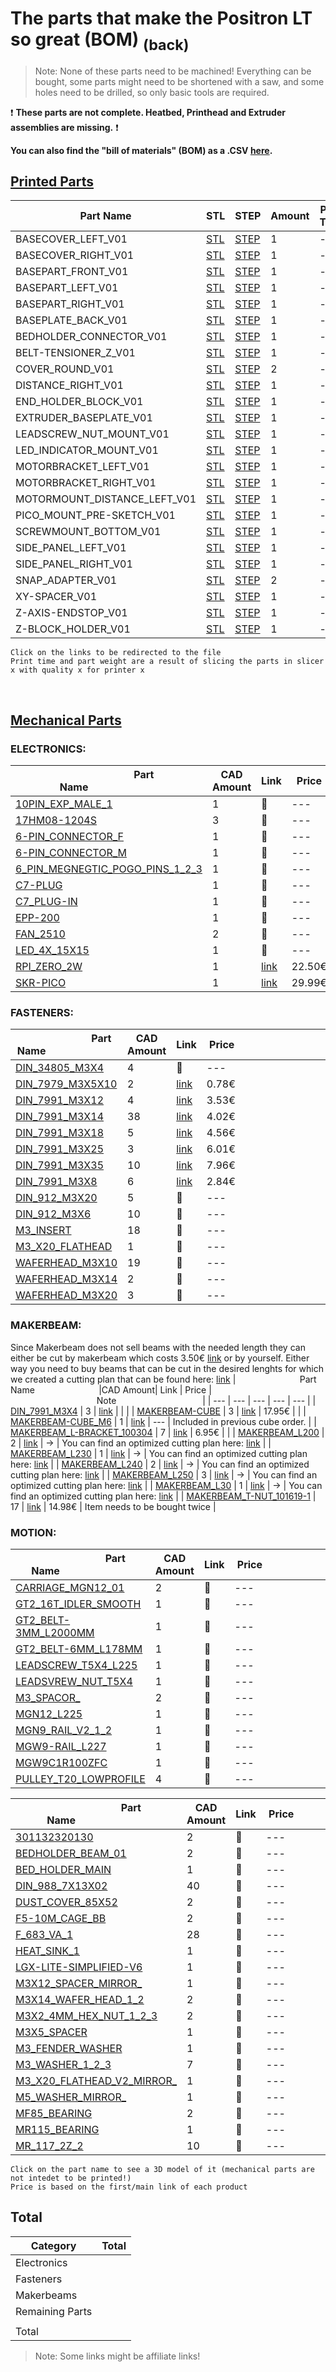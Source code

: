 # The parts that make the Positron LT so great (BOM) [<sub>(back)</sub>](../../../)
>Note: None of these parts need to be machined! Everything can be bought, some parts might need to be shortened with a saw, and some holes need to be drilled, so only basic tools are required.

:exclamation: **These parts are not complete. Heatbed, Printhead and Extruder assemblies are missing.** :exclamation:

**You can also find the "bill of materials" (BOM) as a .CSV [here](./bom.csv).**

## [Printed Parts](./Printed%20Parts)

|                      Part Name                      | STL | STEP |Amount| Print Time | Weight (g)|
| --- | --- | --- | --- | --- | --- |
| BASECOVER_LEFT_V01 | [STL](./Printed%20Parts/STL/BASECOVER_LEFT_V01.stl) | [STEP](./Printed%20Parts/STEP/BASECOVER_LEFT_V01.step) | 1 |  ---  |  ---  |
| BASECOVER_RIGHT_V01 | [STL](./Printed%20Parts/STL/BASECOVER_RIGHT_V01.stl) | [STEP](./Printed%20Parts/STEP/BASECOVER_RIGHT_V01.step) | 1 |  ---  |  ---  |
| BASEPART_FRONT_V01 | [STL](./Printed%20Parts/STL/BASEPART_FRONT_V01.stl) | [STEP](./Printed%20Parts/STEP/BASEPART_FRONT_V01.step) | 1 |  ---  |  ---  |
| BASEPART_LEFT_V01 | [STL](./Printed%20Parts/STL/BASEPART_LEFT_V01.stl) | [STEP](./Printed%20Parts/STEP/BASEPART_LEFT_V01.step) | 1 |  ---  |  ---  |
| BASEPART_RIGHT_V01 | [STL](./Printed%20Parts/STL/BASEPART_RIGHT_V01.stl) | [STEP](./Printed%20Parts/STEP/BASEPART_RIGHT_V01.step) | 1 |  ---  |  ---  |
| BASEPLATE_BACK_V01 | [STL](./Printed%20Parts/STL/BASEPLATE_BACK_V01.stl) | [STEP](./Printed%20Parts/STEP/BASEPLATE_BACK_V01.step) | 1 |  ---  |  ---  |
| BEDHOLDER_CONNECTOR_V01 | [STL](./Printed%20Parts/STL/BEDHOLDER_CONNECTOR_V01.stl) | [STEP](./Printed%20Parts/STEP/BEDHOLDER_CONNECTOR_V01.step) | 1 |  ---  |  ---  |
| BELT-TENSIONER_Z_V01 | [STL](./Printed%20Parts/STL/BELT-TENSIONER_Z_V01.stl) | [STEP](./Printed%20Parts/STEP/BELT-TENSIONER_Z_V01.step) | 1 |  ---  |  ---  |
| COVER_ROUND_V01 | [STL](./Printed%20Parts/STL/COVER_ROUND_V01.stl) | [STEP](./Printed%20Parts/STEP/COVER_ROUND_V01.step) | 2 |  ---  |  ---  |
| DISTANCE_RIGHT_V01 | [STL](./Printed%20Parts/STL/DISTANCE_RIGHT_V01.stl) | [STEP](./Printed%20Parts/STEP/DISTANCE_RIGHT_V01.step) | 1 |  ---  |  ---  |
| END_HOLDER_BLOCK_V01 | [STL](./Printed%20Parts/STL/END_HOLDER_BLOCK_V01.stl) | [STEP](./Printed%20Parts/STEP/END_HOLDER_BLOCK_V01.step) | 1 |  ---  |  ---  |
| EXTRUDER_BASEPLATE_V01 | [STL](./Printed%20Parts/STL/EXTRUDER_BASEPLATE_V01.stl) | [STEP](./Printed%20Parts/STEP/EXTRUDER_BASEPLATE_V01.step) | 1 |  ---  |  ---  |
| LEADSCREW_NUT_MOUNT_V01 | [STL](./Printed%20Parts/STL/LEADSCREW_NUT_MOUNT_V01.stl) | [STEP](./Printed%20Parts/STEP/LEADSCREW_NUT_MOUNT_V01.step) | 1 |  ---  |  ---  |
| LED_INDICATOR_MOUNT_V01 | [STL](./Printed%20Parts/STL/LED_INDICATOR_MOUNT_V01.stl) | [STEP](./Printed%20Parts/STEP/LED_INDICATOR_MOUNT_V01.step) | 1 |  ---  |  ---  |
| MOTORBRACKET_LEFT_V01 | [STL](./Printed%20Parts/STL/MOTORBRACKET_LEFT_V01.stl) | [STEP](./Printed%20Parts/STEP/MOTORBRACKET_LEFT_V01.step) | 1 |  ---  |  ---  |
| MOTORBRACKET_RIGHT_V01 | [STL](./Printed%20Parts/STL/MOTORBRACKET_RIGHT_V01.stl) | [STEP](./Printed%20Parts/STEP/MOTORBRACKET_RIGHT_V01.step) | 1 |  ---  |  ---  |
| MOTORMOUNT_DISTANCE_LEFT_V01 | [STL](./Printed%20Parts/STL/MOTORMOUNT_DISTANCE_LEFT_V01.stl) | [STEP](./Printed%20Parts/STEP/MOTORMOUNT_DISTANCE_LEFT_V01.step) | 1 |  ---  |  ---  |
| PICO_MOUNT_PRE-SKETCH_V01 | [STL](./Printed%20Parts/STL/PICO_MOUNT_PRE-SKETCH_V01.stl) | [STEP](./Printed%20Parts/STEP/PICO_MOUNT_PRE-SKETCH_V01.step) | 1 |  ---  |  ---  |
| SCREWMOUNT_BOTTOM_V01 | [STL](./Printed%20Parts/STL/SCREWMOUNT_BOTTOM_V01.stl) | [STEP](./Printed%20Parts/STEP/SCREWMOUNT_BOTTOM_V01.step) | 1 |  ---  |  ---  |
| SIDE_PANEL_LEFT_V01 | [STL](./Printed%20Parts/STL/SIDE_PANEL_LEFT_V01.stl) | [STEP](./Printed%20Parts/STEP/SIDE_PANEL_LEFT_V01.step) | 1 |  ---  |  ---  |
| SIDE_PANEL_RIGHT_V01 | [STL](./Printed%20Parts/STL/SIDE_PANEL_RIGHT_V01.stl) | [STEP](./Printed%20Parts/STEP/SIDE_PANEL_RIGHT_V01.step) | 1 |  ---  |  ---  |
| SNAP_ADAPTER_V01 | [STL](./Printed%20Parts/STL/SNAP_ADAPTER_V01.stl) | [STEP](./Printed%20Parts/STEP/SNAP_ADAPTER_V01.step) | 2 |  ---  |  ---  |
| XY-SPACER_V01 | [STL](./Printed%20Parts/STL/XY-SPACER_V01.stl) | [STEP](./Printed%20Parts/STEP/XY-SPACER_V01.step) | 1 |  ---  |  ---  |
| Z-AXIS-ENDSTOP_V01 | [STL](./Printed%20Parts/STL/Z-AXIS-ENDSTOP_V01.stl) | [STEP](./Printed%20Parts/STEP/Z-AXIS-ENDSTOP_V01.step) | 1 |  ---  |  ---  |
| Z-BLOCK_HOLDER_V01 | [STL](./Printed%20Parts/STL/Z-BLOCK_HOLDER_V01.stl) | [STEP](./Printed%20Parts/STEP/Z-BLOCK_HOLDER_V01.step) | 1 |  ---  |  ---  |

``Click on the links to be redirected to the file``<br>
``Print time and part weight are a result of slicing the parts in slicer x with quality x for printer x``

<br>

## [Mechanical Parts](./Mechanical%20Parts)

### ELECTRONICS:
|                          Part Name                          |CAD Amount| Link | Price |                                   Note                                   |
| --- | --- | --- | --- | --- |
| [10PIN_EXP_MALE_1](./Mechanical%20Parts/10PIN_EXP_MALE_1.stl) | 1 | :small_red_triangle: | --- |  |
| [17HM08-1204S](./Mechanical%20Parts/17HM08-1204S.stl) | 3 | :small_red_triangle: | --- |  |
| [6-PIN_CONNECTOR_F](./Mechanical%20Parts/6-PIN_CONNECTOR_F.stl) | 1 | :small_red_triangle: | --- |  |
| [6-PIN_CONNECTOR_M](./Mechanical%20Parts/6-PIN_CONNECTOR_M.stl) | 1 | :small_red_triangle: | --- |  |
| [6_PIN_MEGNEGTIC_POGO_PINS_1_2_3](./Mechanical%20Parts/6_PIN_MEGNEGTIC_POGO_PINS_1_2_3.stl) | 1 | :small_red_triangle: | --- |  |
| [C7-PLUG](./Mechanical%20Parts/C7-PLUG.stl) | 1 | :small_red_triangle: | --- |  |
| [C7_PLUG-IN](./Mechanical%20Parts/C7_PLUG-IN.stl) | 1 | :small_red_triangle: | --- |  |
| [EPP-200](./Mechanical%20Parts/EPP-200.stl) | 1 | :small_red_triangle: | --- | epp-200-24 |
| [FAN_2510](./Mechanical%20Parts/FAN_2510.stl) | 2 | :small_red_triangle: | --- |  |
| [LED_4X_15X15](./Mechanical%20Parts/LED_4X_15X15.stl) | 1 | :small_red_triangle: | --- |  |
| [RPI_ZERO_2W](./Mechanical%20Parts/RPI_ZERO_2W.stl) | 1 | [link](https://www.reichelt.de/raspberry-pi-zero-2-w-4x-1-ghz-512-mb-ram-wlan-bt-rasp-pi-zero2-w-p313902.html) | 22.50€ |  |
| [SKR-PICO](./Mechanical%20Parts/SKR-PICO.stl) | 1 | [link](https://amzn.eu/exkvn5W) | 29.99€ |  |

### FASTENERS:
|                          Part Name                          |CAD Amount| Link | Price |                                   Note                                   |
| --- | --- | --- | --- | --- |
| [DIN_34805_M3X4](./Mechanical%20Parts/DIN_34805_M3X4.stl) | 4 | :small_red_triangle: | --- |  |
| [DIN_7979_M3X5X10](./Mechanical%20Parts/DIN_7979_M3X5X10.stl) | 2 | [link](https://de.aliexpress.com/item/1005003413546927.html?spm=a2g0o.productlist.main.7.3eb9132cAFOvsf) | 0.78€ |  |
| [DIN_7991_M3X12](./Mechanical%20Parts/DIN_7991_M3X12.stl) | 4 | [link](https://de.aliexpress.com/item/1005004510663195.html) | 3.53€ |  |
| [DIN_7991_M3X14](./Mechanical%20Parts/DIN_7991_M3X14.stl) | 38 | [link](https://de.aliexpress.com/item/1005004510663195.html) | 4.02€ |  |
| [DIN_7991_M3X18](./Mechanical%20Parts/DIN_7991_M3X18.stl) | 5 | [link](https://de.aliexpress.com/item/1005004510663195.html) | 4.56€ |  |
| [DIN_7991_M3X25](./Mechanical%20Parts/DIN_7991_M3X25.stl) | 3 | [link](https://de.aliexpress.com/item/1005004510663195.html) | 6.01€ |  |
| [DIN_7991_M3X35](./Mechanical%20Parts/DIN_7991_M3X35.stl) | 10 | [link](https://de.aliexpress.com/item/1005004510663195.html) | 7.96€ |  |
| [DIN_7991_M3X8](./Mechanical%20Parts/DIN_7991_M3X8.stl) | 6 | [link](https://de.aliexpress.com/item/1005004510663195.html) | 2.84€ |  |
| [DIN_912_M3X20](./Mechanical%20Parts/DIN_912_M3X20.stl) | 5 | :small_red_triangle: | --- |  |
| [DIN_912_M3X6](./Mechanical%20Parts/DIN_912_M3X6.stl) | 10 | :small_red_triangle: | --- |  |
| [M3_INSERT](./Mechanical%20Parts/M3_INSERT.stl) | 18 | :small_red_triangle: | --- |  |
| [M3_X20_FLATHEAD](./Mechanical%20Parts/M3_X20_FLATHEAD.stl) | 1 | :small_red_triangle: | --- |  |
| [WAFERHEAD_M3X10](./Mechanical%20Parts/WAFERHEAD_M3X10.stl) | 19 | :small_red_triangle: | --- |  |
| [WAFERHEAD_M3X14](./Mechanical%20Parts/WAFERHEAD_M3X14.stl) | 2 | :small_red_triangle: | --- |  |
| [WAFERHEAD_M3X20](./Mechanical%20Parts/WAFERHEAD_M3X20.stl) | 3 | :small_red_triangle: | --- |  |

### MAKERBEAM:
Since Makerbeam does not sell beams with the needed length they can either be cut by makerbeam which costs 3.50€ [link](https://www.makerbeam.com/cut-and-tap-for-10x10mm.html) or by yourself. Either way you need to buy beams that can be cut in the desired lenghts for which we created a cutting plan that can be found here: [link](https://github.com/Fliens/Positron_LT/blob/main/Parts/MakerbeamCuts.png)
|                          Part Name                          |CAD Amount| Link | Price |                                   Note                                   |
| --- | --- | --- | --- | --- |
| [DIN_7991_M3X4](./Mechanical%20Parts/DIN_7991_M3X4.stl) | 3 | [link]() |  |  |
| [MAKERBEAM-CUBE](./Mechanical%20Parts/MAKERBEAM-CUBE.stl) | 3 | [link](https://www.makerbeam.com/makerbeam-corner-cubes-12p-black-for-makerbeam.html?id=24117589) | 17.95€ |  |
| [MAKERBEAM-CUBE_M6](./Mechanical%20Parts/MAKERBEAM-CUBE_M6.stl) | 1 | [link](https://www.makerbeam.com/makerbeam-corner-cubes-12p-black-for-makerbeam.html?id=24117589) | --- | Included in previous cube order. |
| [MAKERBEAM_L-BRACKET_100304](./Mechanical%20Parts/MAKERBEAM_L-BRACKET_100304.stl) | 7 | [link](https://www.makerbeam.com/makerbeam-90-degree-brackets-12p.html?id=24117637) | 6.95€ |  |
| [MAKERBEAM_L200](./Mechanical%20Parts/MAKERBEAM_L200.stl) | 2 | [link](https://www.makerbeam.com/makerbeam/makerbeam-10x10mm-profile-lengths-anodised-in-blac/) | -> | You can find an optimized cutting plan here: [link](https://github.com/Fliens/Positron_LT/blob/main/Parts/MakerbeamCuts.png) |
| [MAKERBEAM_L230](./Mechanical%20Parts/MAKERBEAM_L230.stl) | 1 | [link](https://www.makerbeam.com/makerbeam/makerbeam-10x10mm-profile-lengths-anodised-in-blac/) | -> | You can find an optimized cutting plan here: [link](https://github.com/Fliens/Positron_LT/blob/main/Parts/MakerbeamCuts.png) |
| [MAKERBEAM_L240](./Mechanical%20Parts/MAKERBEAM_L240.stl) | 2 | [link](https://www.makerbeam.com/makerbeam/makerbeam-10x10mm-profile-lengths-anodised-in-blac/) | -> | You can find an optimized cutting plan here: [link](https://github.com/Fliens/Positron_LT/blob/main/Parts/MakerbeamCuts.png) |
| [MAKERBEAM_L250](./Mechanical%20Parts/MAKERBEAM_L250.stl) | 3 | [link](https://www.makerbeam.com/makerbeam/makerbeam-10x10mm-profile-lengths-anodised-in-blac/) | -> | You can find an optimized cutting plan here: [link](https://github.com/Fliens/Positron_LT/blob/main/Parts/MakerbeamCuts.png) |
| [MAKERBEAM_L30](./Mechanical%20Parts/MAKERBEAM_L30.stl) | 1 | [link](https://www.makerbeam.com/makerbeam/makerbeam-10x10mm-profile-lengths-anodised-in-blac/) | -> | You can find an optimized cutting plan here: [link](https://github.com/Fliens/Positron_LT/blob/main/Parts/MakerbeamCuts.png) |
| [MAKERBEAM_T-NUT_101619-1](./Mechanical%20Parts/MAKERBEAM_T-NUT_101619-1.stl) | 17 | [link](https://www.makerbeam.com/makerbeam-t-slot-nuts-for-makerbeam-25p.html) | 14.98€ | Item needs to be bought twice |

### MOTION:
|                          Part Name                          |CAD Amount| Link | Price |                                   Note                                   |
| --- | --- | --- | --- | --- |
| [CARRIAGE_MGN12_01](./Mechanical%20Parts/CARRIAGE_MGN12_01.stl) | 2 | :small_red_triangle: | --- |  |
| [GT2_16T_IDLER_SMOOTH](./Mechanical%20Parts/GT2_16T_IDLER_SMOOTH.stl) | 1 | :small_red_triangle: | --- |  |
| [GT2_BELT-3MM_L2000MM](./Mechanical%20Parts/GT2_BELT-3MM_L2000MM.stl) | 1 | :small_red_triangle: | --- |  |
| [GT2_BELT-6MM_L178MM](./Mechanical%20Parts/GT2_BELT-6MM_L178MM.stl) | 1 | :small_red_triangle: | --- |  |
| [LEADSCREW_T5X4_L225](./Mechanical%20Parts/LEADSCREW_T5X4_L225.stl) | 1 | :small_red_triangle: | --- |  |
| [LEADSVREW_NUT_T5X4](./Mechanical%20Parts/LEADSVREW_NUT_T5X4.stl) | 1 | :small_red_triangle: | --- |  |
| [M3_SPACOR_](./Mechanical%20Parts/M3_SPACOR_.stl) | 2 | :small_red_triangle: | --- |  |
| [MGN12_L225](./Mechanical%20Parts/MGN12_L225.stl) | 1 | :small_red_triangle: | --- |  |
| [MGN9_RAIL_V2_1_2](./Mechanical%20Parts/MGN9_RAIL_V2_1_2.stl) | 1 | :small_red_triangle: | --- |  |
| [MGW9-RAIL_L227](./Mechanical%20Parts/MGW9-RAIL_L227.stl) | 1 | :small_red_triangle: | --- |  |
| [MGW9C1R100ZFC](./Mechanical%20Parts/MGW9C1R100ZFC.stl) | 1 | :small_red_triangle: | --- |  |
| [PULLEY_T20_LOWPROFILE](./Mechanical%20Parts/PULLEY_T20_LOWPROFILE.stl) | 4 | :small_red_triangle: | --- |  |

|                          Part Name                          |CAD Amount| Link | Price |                                   Note                                   |
| --- | --- | --- | --- | --- |
| [301132320130](./Mechanical%20Parts/301132320130.stl) | 2 | :small_red_triangle: | --- |  |
| [BEDHOLDER_BEAM_01](./Mechanical%20Parts/BEDHOLDER_BEAM_01.stl) | 2 | :small_red_triangle: | --- |  |
| [BED_HOLDER_MAIN](./Mechanical%20Parts/BED_HOLDER_MAIN.stl) | 1 | :small_red_triangle: | --- |  |
| [DIN_988_7X13X02](./Mechanical%20Parts/DIN_988_7X13X02.stl) | 40 | :small_red_triangle: | --- |  |
| [DUST_COVER_85X52](./Mechanical%20Parts/DUST_COVER_85X52.stl) | 2 | :small_red_triangle: | --- |  |
| [F5-10M_CAGE_BB](./Mechanical%20Parts/F5-10M_CAGE_BB.stl) | 2 | :small_red_triangle: | --- |  |
| [F_683_VA_1](./Mechanical%20Parts/F_683_VA_1.stl) | 28 | :small_red_triangle: | --- |  |
| [HEAT_SINK_1](./Mechanical%20Parts/HEAT_SINK_1.stl) | 1 | :small_red_triangle: | --- |  |
| [LGX-LITE-SIMPLIFIED-V6](./Mechanical%20Parts/LGX-LITE-SIMPLIFIED-V6.stl) | 1 | :small_red_triangle: | --- |  |
| [M3X12_SPACER_MIRROR_](./Mechanical%20Parts/M3X12_SPACER_MIRROR_.stl) | 1 | :small_red_triangle: | --- |  |
| [M3X14_WAFER_HEAD_1_2](./Mechanical%20Parts/M3X14_WAFER_HEAD_1_2.stl) | 2 | :small_red_triangle: | --- |  |
| [M3X2_4MM_HEX_NUT_1_2_3](./Mechanical%20Parts/M3X2_4MM_HEX_NUT_1_2_3.stl) | 2 | :small_red_triangle: | --- |  |
| [M3X5_SPACER](./Mechanical%20Parts/M3X5_SPACER.stl) | 1 | :small_red_triangle: | --- |  |
| [M3_FENDER_WASHER](./Mechanical%20Parts/M3_FENDER_WASHER.stl) | 1 | :small_red_triangle: | --- |  |
| [M3_WASHER_1_2_3](./Mechanical%20Parts/M3_WASHER_1_2_3.stl) | 7 | :small_red_triangle: | --- |  |
| [M3_X20_FLATHEAD_V2_MIRROR_](./Mechanical%20Parts/M3_X20_FLATHEAD_V2_MIRROR_.stl) | 1 | :small_red_triangle: | --- |  |
| [M5_WASHER_MIRROR_](./Mechanical%20Parts/M5_WASHER_MIRROR_.stl) | 1 | :small_red_triangle: | --- |  |
| [MF85_BEARING](./Mechanical%20Parts/MF85_BEARING.stl) | 2 | :small_red_triangle: | --- |  |
| [MR115_BEARING](./Mechanical%20Parts/MR115_BEARING.stl) | 1 | :small_red_triangle: | --- |  |
| [MR_117_2Z_2](./Mechanical%20Parts/MR_117_2Z_2.stl) | 10 | :small_red_triangle: | --- |  |

``Click on the part name to see a 3D model of it (mechanical parts are not intedet to be printed!)``<br>
``Price is based on the first/main link of each product``

## Total
| Category | Total |
| --- | --- |
| Electronics | |
| Fasteners | |
| Makerbeams| |
| Remaining Parts | |
| | |
| Total | |


> Note: Some links might be affiliate links!
